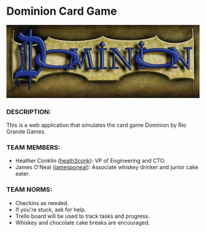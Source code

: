 # Dominion Card Game

![Dominion Logo](images/DominionLogo.jpg)

### DESCRIPTION:
This is a web application that simulates the card game Dominion by Rio Grande Games.

### TEAM MEMBERS:
- Heather Conklin ([heath3conk](https://github.com/heath3conk)): VP of Engineering and CTO.
- James O'Neal ([jamesponeal](https://github.com/jamesponeal)): Associate whiskey drinker and junior cake eater.

### TEAM NORMS:
- Checkins as needed.
- If you're stuck, ask for help.
- Trello board will be used to track tasks and progress.
- Whiskey and chocolate cake breaks are encouraged.


